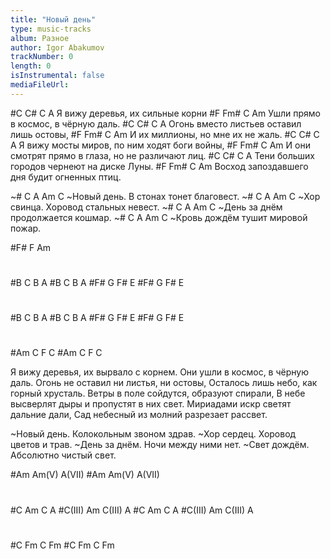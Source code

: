 ```yaml
---
title: "Новый день"
type: music-tracks
album: Разное
author: Igor Abakumov
trackNumber: 0
length: 0
isInstrumental: false
mediaFileUrl: 
---
```


#C         C#   C            A
Я вижу деревья, их сильные корни
#F             Fm#       C      Am
Ушли прямо в космос, в чёрную даль.
#C             C#    C             A
Огонь вместо листьев оставил лишь остовы,
#F         Fm#       C        Am
И их миллионы, но мне их не жаль.
#C          C#      C              A
Я вижу мосты миров, по ним ходят боги войны,
#F               Fm#         C            Am
И они смотрят прямо в глаза, но не различают лиц.
#C         C#        C            A
Тени больших городов чернеют на диске Луны.
#F            Fm#       C                 Am
Восход запоздавшего дня будит огненных птиц.

~# C     A        Am               C
~Новый день. В стонах тонет благовест.
~# C       A   Am                 C
~Хор свинца. Хоровод стальных невест.
~# C        A    Am             C
~День за днём продолжается кошмар.
~#  C       A   Am              C
~Кровь дождём тушит мировой пожар.

#F# F Am
#
#B  C B  A
#B  C B  A
#F# G F# E
#F# G F# E
#
#B  C B  A
#B  C B  A
#F# G F# E
#F# G F# E
#
#Am C F C
#Am C F C

Я вижу деревья, их вырвало с корнем.
Они ушли в космос, в чёрную даль.
Огонь не оставил ни листья, ни остовы,
Осталось лишь небо, как горный хрусталь.
Ветры в поле сойдутся, образуют спирали,
В небе высверлят дыры и пропустят в них свет.
Мириадами искр светят дальние дали,
Сад небесный из молний разрезает рассвет.

~Новый день. Колокольным звоном здрав.
~Хор сердец. Хоровод цветов и трав.
~День за днём. Ночи между ними нет.
~Свет дождём. Абсолютно чистый свет.

#Am Am(V) A(VII)
#Am Am(V) A(VII)
#
#C Am C A
#C(III) Am C(III) A
#C Am C A
#C(III) Am C(III) A
#
#C Fm C Fm
#C Fm C Fm   

